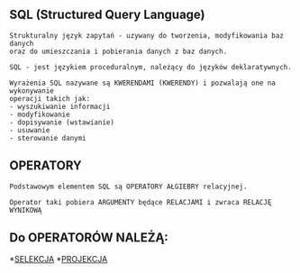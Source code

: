 ## SQL (Structured Query Language) 

```
Strukturalny język zapytań - uzywany do tworzenia, modyfikowania baz danych 
oraz do umieszczania i pobierania danych z baz danych.

SQL - jest językiem proceduralnym, należący do języków deklaratywnych.

Wyrażenia SQL nazywane są KWERENDAMI (KWERENDY) i pozwalają one na wykonywanie
operacji takich jak:
- wyszukiwanie informacji
- modyfikowanie
- dopisywanie (wstawianie)
- usuwanie
- sterowanie danymi
```
## OPERATORY
```
Podstawowym elementem SQL są OPERATORY AŁGIEBRY relacyjnej.

Operator taki pobiera ARGUMENTY będące RELACJAMI i zwraca RELACJĘ WYNIKOWĄ
```
## Do OPERATORÓW NALEŻĄ:
*[SELEKCJA](SELEKCJA)
*[PROJEKCJA](PROJEKCJA)

